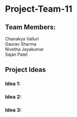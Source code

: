 # Project-Team-11

## Team Members:
Chanakya Valluri\
Gaurav Sharma\
Nivetha Jayakumar\
Sajan Patel

## Project Ideas

### Idea 1:

### Idea 2:

### Idea 3:
